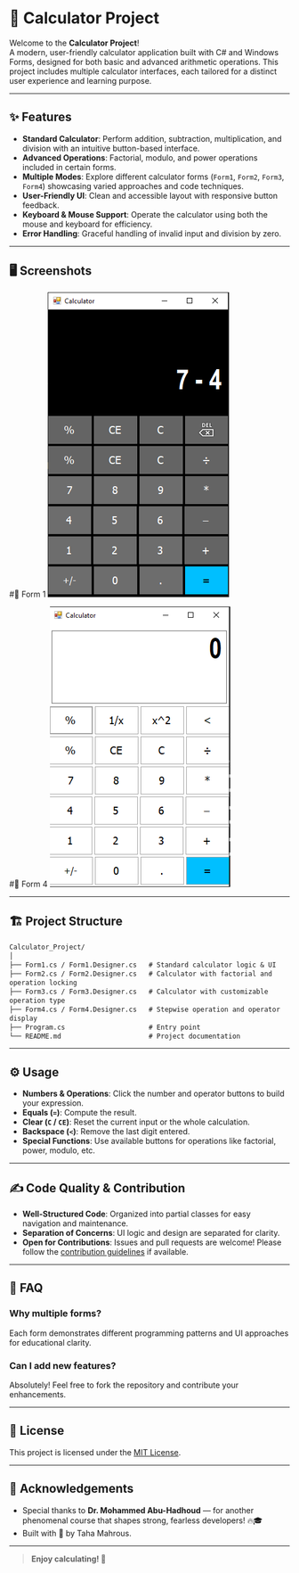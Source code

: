 # 🧮 Calculator Project

Welcome to the **Calculator Project**!  
A modern, user-friendly calculator application built with C# and Windows Forms, designed for both basic and advanced arithmetic operations. This project includes multiple calculator interfaces, each tailored for a distinct user experience and learning purpose.

---

## ✨ Features

- **Standard Calculator**: Perform addition, subtraction, multiplication, and division with an intuitive button-based interface.
- **Advanced Operations**: Factorial, modulo, and power operations included in certain forms.
- **Multiple Modes**: Explore different calculator forms (`Form1`, `Form2`, `Form3`, `Form4`) showcasing varied approaches and code techniques.
- **User-Friendly UI**: Clean and accessible layout with responsive button feedback.
- **Keyboard & Mouse Support**: Operate the calculator using both the mouse and keyboard for efficiency.
- **Error Handling**: Graceful handling of invalid input and division by zero.

---

## 🖥️ Screenshots

#🧮 Form 1
![Calculator Form 1](./images/Form1.PNG)


#🧮 Form 4
![Calculator Form 4](./images/Form4.PNG)

---


## 🏗️ Project Structure

```plaintext
Calculator_Project/
│
├── Form1.cs / Form1.Designer.cs   # Standard calculator logic & UI
├── Form2.cs / Form2.Designer.cs   # Calculator with factorial and operation locking
├── Form3.cs / Form3.Designer.cs   # Calculator with customizable operation type
├── Form4.cs / Form4.Designer.cs   # Stepwise operation and operator display
├── Program.cs                     # Entry point
└── README.md                      # Project documentation
```

---

## ⚙️ Usage

- **Numbers & Operations**: Click the number and operator buttons to build your expression.
- **Equals (`=`)**: Compute the result.
- **Clear (`C` / `CE`)**: Reset the current input or the whole calculation.
- **Backspace (`<`)**: Remove the last digit entered.
- **Special Functions**: Use available buttons for operations like factorial, power, modulo, etc.

---

## ✍️ Code Quality & Contribution

- **Well-Structured Code**: Organized into partial classes for easy navigation and maintenance.
- **Separation of Concerns**: UI logic and design are separated for clarity.
- **Open for Contributions**: Issues and pull requests are welcome! Please follow the [contribution guidelines](CONTRIBUTING.md) if available.

---

## 🙋 FAQ

### Why multiple forms?
Each form demonstrates different programming patterns and UI approaches for educational clarity.

### Can I add new features?
Absolutely! Feel free to fork the repository and contribute your enhancements.

---

## 📄 License

This project is licensed under the [MIT License](LICENSE).

---

## 🤝 Acknowledgements

- Special thanks to **Dr. Mohammed Abu-Hadhoud** — for another phenomenal course that shapes strong, fearless developers! 🔥🎓
- Built with 💙 by Taha Mahrous.
---

> **Enjoy calculating! 🚀**
